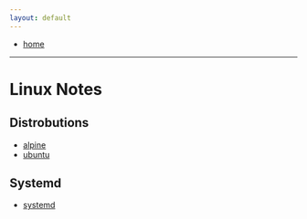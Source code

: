 ```yaml
---
layout: default
---
```

- [home](/index.md)

---
# Linux Notes

## Distrobutions
- [alpine](/linux-alpine.md)
- [ubuntu](/linux-ubuntu.md)

## Systemd
- [systemd](/linux-systemd.md)

